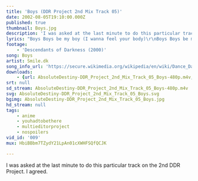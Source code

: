 ```yaml
---
title: 'Boys (DDR Project 2nd Mix Track 05)'
date: 2002-08-05T19:10:00.000Z
published: true
thumbnail: Boys.jpg
description: 'I was asked at the last minute to do this particular track on the 2nd DDR Project. I agreed.'
lyrics: "Boys Boys be my boy (I wanna feel your body)\r\nBoys Boys be my boy (Tonight I'm ready honey)\r\nBoys Boys be my boy (I wanna be your lover girl)\r\nBe my lover boy\r\n\r\nHot summer time\r\nAlways something on my mind\r\nA kind of magic in the air\r\nI'm on the run\r\nTo a sunny paradise\r\nWith crowded beaches everywhere\r\n\r\nI'm just a girl who's looking for some fun\r\nIt's time to get things started\r\nSo common everybody\r\n\r\nBoys Boys be my boy (I wanna feel your body)\r\nBoys Boys be my boy (Tonight I'm ready honey)\r\nBoys Boys be my boy (I wanna be your lover girl)\r\nBe my lover boy\r\n\r\nHot summer night\r\nAlways makes me loose control\r\nIt feels like heaven now I'm free\r\n\r\nAnd all the boys\r\nIf you want to feel the heat\r\nJust come along and play with me\r\n\r\nI'm just a girl who's looking for some fun\r\nIt's time to get things started\r\nSo common everybody\r\n\r\nBoys Boys be my boy (I wanna feel your body)\r\nBoys Boys be my boy (Tonight I'm ready honey)\r\nBoys Boys be my boy (I wanna be your lover girl)\r\nBe my lover boy"
footage:
    - 'Descendants of Darkness (2000)'
song: Boys
artist: Smile.dk
song_info_url: 'https://secure.wikimedia.org/wikipedia/en/wiki/Dance_Dance_Revolution_2ndMix'
downloads:
    - {url: AbsoluteDestiny-DDR_Project_2nd_Mix_Track_05_Boys-480p.m4v, title: '480p mp4', width: 640, height: 352, mimetype: video/mp4}
srt: null
sd_stream: AbsoluteDestiny-DDR_Project_2nd_Mix_Track_05_Boys-480p.m4v
svg: AbsoluteDestiny-DDR_Project_2nd_Mix_Track_05_Boys.svg
bgimg: AbsoluteDestiny-DDR_Project_2nd_Mix_Track_05_Boys.jpg
hd_stream: null
tags:
    - anime
    - youhadtobethere
    - multieditorproject
    - nospoilers
vid_id: '009'
mux: HbiBBbm7TZydY21LpAn01cXWHFSQfQCJK

---
```

I was asked at the last minute to do this particular track on the 2nd DDR Project. I agreed.